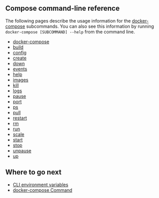<!--[metadata]>
+++
title = "Command-line Reference"
description = "Compose CLI reference"
keywords = ["fig, composition, compose, docker, orchestration, cli,  reference"]
[menu.main]
identifier = "smn_compose_cli"
parent = "workw_compose"
weight=80
+++
<![end-metadata]-->

## Compose command-line reference

The following pages describe the usage information for the [docker-compose](overview.md) subcommands. You can also see this information by running `docker-compose [SUBCOMMAND] --help` from the command line.

* [docker-compose](overview.md)
* [build](build.md)
* [config](config.md)
* [create](create.md)
* [down](down.md)
* [events](events.md)
* [help](help.md)
* [images](images.md)
* [kill](kill.md)
* [logs](logs.md)
* [pause](pause.md)
* [port](port.md)
* [ps](ps.md)
* [pull](pull.md)
* [restart](restart.md)
* [rm](rm.md)
* [run](run.md)
* [scale](scale.md)
* [start](start.md)
* [stop](stop.md)
* [unpause](unpause.md)
* [up](up.md)

## Where to go next

* [CLI environment variables](envvars.md)
* [docker-compose Command](overview.md)
